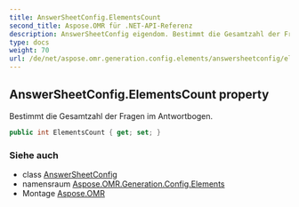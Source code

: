 ```yaml
---
title: AnswerSheetConfig.ElementsCount
second_title: Aspose.OMR für .NET-API-Referenz
description: AnswerSheetConfig eigendom. Bestimmt die Gesamtzahl der Fragen im Antwortbogen.
type: docs
weight: 70
url: /de/net/aspose.omr.generation.config.elements/answersheetconfig/elementscount/
---
```

## AnswerSheetConfig.ElementsCount property

Bestimmt die Gesamtzahl der Fragen im Antwortbogen.

```csharp
public int ElementsCount { get; set; }
```

### Siehe auch

* class [AnswerSheetConfig](../)
* namensraum [Aspose.OMR.Generation.Config.Elements](../../answersheetconfig/)
* Montage [Aspose.OMR](../../../)


